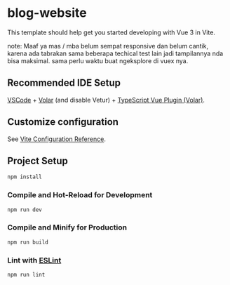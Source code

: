 # blog-website

This template should help get you started developing with Vue 3 in Vite.

note:
Maaf ya mas / mba belum sempat responsive dan belum cantik, karena ada tabrakan sama
                beberapa techical test lain jadi tampilannya nda bisa maksimal. sama perlu waktu
                buat ngeksplore di vuex nya.

## Recommended IDE Setup

[VSCode](https://code.visualstudio.com/) + [Volar](https://marketplace.visualstudio.com/items?itemName=Vue.volar) (and disable Vetur) + [TypeScript Vue Plugin (Volar)](https://marketplace.visualstudio.com/items?itemName=Vue.vscode-typescript-vue-plugin).

## Customize configuration

See [Vite Configuration Reference](https://vitejs.dev/config/).

## Project Setup

```sh
npm install
```

### Compile and Hot-Reload for Development

```sh
npm run dev
```

### Compile and Minify for Production

```sh
npm run build
```

### Lint with [ESLint](https://eslint.org/)

```sh
npm run lint
```
